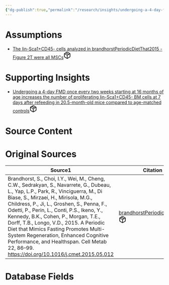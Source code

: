 ```yaml
---
{"dg-publish":true,"permalink":"/research/insights/undergoing-a-4-day-fmd-once-every-two-weeks-starting-at-16-months-of-age-increases-the-number-of-proliferating-lin-sca1-cd-45-ms-cs-in-mouse-bm-at-7-days-after-refeeding-in-20-5-month-old-mice-compared-to-age-matched-controls/"}
---
```


# Assumptions
<div><ul class="dataview list-view-ul"><li><span><a data-tooltip-position="top" aria-label="Research/Assumptions/The lin-Sca1+CD45- cells analyzed in brandhorstPeriodicDietThat2015 - Figure 2T were all MSCs.md" data-href="Research/Assumptions/The lin-Sca1+CD45- cells analyzed in brandhorstPeriodicDietThat2015 - Figure 2T were all MSCs.md" href="Research/Assumptions/The lin-Sca1+CD45- cells analyzed in brandhorstPeriodicDietThat2015 - Figure 2T were all MSCs.md" class="internal-link" target="_blank" rel="noopener" fileclass-name="Research Links">The lin-Sca1+CD45- cells analyzed in brandhorstPeriodicDietThat2015 - Figure 2T were all MSCs</a><a class="metadata-menu fileclass-icon"><svg xmlns="http://www.w3.org/2000/svg" width="24" height="24" viewBox="0 0 24 24" fill="none" stroke="currentColor" stroke-width="2" stroke-linecap="round" stroke-linejoin="round" class="svg-icon lucide-package"><path d="m7.5 4.27 9 5.15"></path><path d="M21 8a2 2 0 0 0-1-1.73l-7-4a2 2 0 0 0-2 0l-7 4A2 2 0 0 0 3 8v8a2 2 0 0 0 1 1.73l7 4a2 2 0 0 0 2 0l7-4A2 2 0 0 0 21 16Z"></path><path d="m3.3 7 8.7 5 8.7-5"></path><path d="M12 22V12"></path></svg></a></span></li></ul></div>

# Supporting Insights
<div><ul class="dataview list-view-ul"><li><span><a data-tooltip-position="top" aria-label="Research/Insights/Undergoing a 4-day FMD once every two weeks starting at 16 months of age increases the number of proliferating lin-Sca1+CD45- BM cells at 7 days after refeeding in 20.5-month-old mice compared to age-matched controls.md" data-href="Research/Insights/Undergoing a 4-day FMD once every two weeks starting at 16 months of age increases the number of proliferating lin-Sca1+CD45- BM cells at 7 days after refeeding in 20.5-month-old mice compared to age-matched controls.md" href="Research/Insights/Undergoing a 4-day FMD once every two weeks starting at 16 months of age increases the number of proliferating lin-Sca1+CD45- BM cells at 7 days after refeeding in 20.5-month-old mice compared to age-matched controls.md" class="internal-link" target="_blank" rel="noopener" fileclass-name="Research Links">Undergoing a 4-day FMD once every two weeks starting at 16 months of age increases the number of proliferating lin-Sca1+CD45- BM cells at 7 days after refeeding in 20.5-month-old mice compared to age-matched controls</a><a class="metadata-menu fileclass-icon"><svg xmlns="http://www.w3.org/2000/svg" width="24" height="24" viewBox="0 0 24 24" fill="none" stroke="currentColor" stroke-width="2" stroke-linecap="round" stroke-linejoin="round" class="svg-icon lucide-package"><path d="m7.5 4.27 9 5.15"></path><path d="M21 8a2 2 0 0 0-1-1.73l-7-4a2 2 0 0 0-2 0l-7 4A2 2 0 0 0 3 8v8a2 2 0 0 0 1 1.73l7 4a2 2 0 0 0 2 0l7-4A2 2 0 0 0 21 16Z"></path><path d="m3.3 7 8.7 5 8.7-5"></path><path d="M12 22V12"></path></svg></a></span></li></ul></div>

# Source Content
<div><ul class="dataview list-view-ul"></ul></div>

# Original Sources
<div><table class="dataview table-view-table"><thead class="table-view-thead"><tr class="table-view-tr-header"><th class="table-view-th"><span>Source</span><span class="dataview small-text">1</span></th><th class="table-view-th"><span>Citation Key</span></th></tr></thead><tbody class="table-view-tbody"><tr><td><span>Brandhorst, S., Choi, I.Y., Wei, M., Cheng, C.W., Sedrakyan, S., Navarrete, G., Dubeau, L., Yap, L.P., Park, R., Vinciguerra, M., Di Biase, S., Mirzaei, H., Mirisola, M.G., Childress, P., Ji, L., Groshen, S., Penna, F., Odetti, P., Perin, L., Conti, P.S., Ikeno, Y., Kennedy, B.K., Cohen, P., Morgan, T.E., Dorff, T.B., Longo, V.D., 2015. A Periodic Diet that Mimics Fasting Promotes Multi-System Regeneration, Enhanced Cognitive Performance, and Healthspan. Cell Metab 22, 86–99. <a rel="noopener" class="external-link" href="https://doi.org/10.1016/j.cmet.2015.05.012" target="_blank">https://doi.org/10.1016/j.cmet.2015.05.012</a></span></td><td><span><a data-tooltip-position="top" aria-label="Research/Evidence Sources/brandhorstPeriodicDietThat2015.md" data-href="Research/Evidence Sources/brandhorstPeriodicDietThat2015.md" href="Research/Evidence Sources/brandhorstPeriodicDietThat2015.md" class="internal-link" target="_blank" rel="noopener" fileclass-name="Research Links">brandhorstPeriodicDietThat2015</a><a class="metadata-menu fileclass-icon"><svg xmlns="http://www.w3.org/2000/svg" width="24" height="24" viewBox="0 0 24 24" fill="none" stroke="currentColor" stroke-width="2" stroke-linecap="round" stroke-linejoin="round" class="svg-icon lucide-package"><path d="m7.5 4.27 9 5.15"></path><path d="M21 8a2 2 0 0 0-1-1.73l-7-4a2 2 0 0 0-2 0l-7 4A2 2 0 0 0 3 8v8a2 2 0 0 0 1 1.73l7 4a2 2 0 0 0 2 0l7-4A2 2 0 0 0 21 16Z"></path><path d="m3.3 7 8.7 5 8.7-5"></path><path d="M12 22V12"></path></svg></a></span></td></tr></tbody></table></div>

# Database Fields